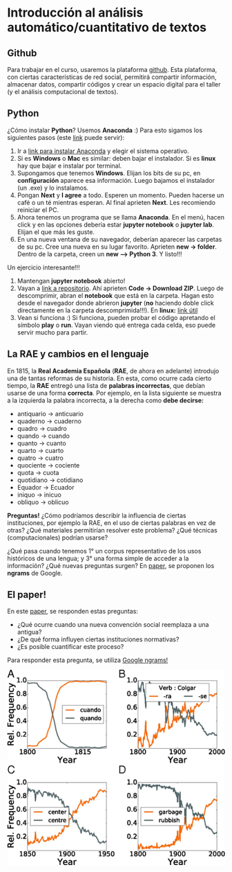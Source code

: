 # Introducción al análisis automático/cuantitativo de textos

## Github

Para trabajar en el curso, usaremos la plataforma [github](https://github.com/). Esta plataforma, con ciertas características de red social, permitirá compartir información,
almacenar datos, compartir códigos y crear un espacio digital para el taller (y el análisis computacional de textos).  

## Python

¿Cómo instalar **Python**? Usemos **Anaconda** :) Para esto sigamos los siguientes pasos (este [link](https://medium.com/saturdays-ai/empezando-a-usar-jupyter-notebook-para-python-parte-1-instalaci%C3%B3n-94e97b4c5f37) puede servir):

1. Ir a [link para instalar Anaconda](https://docs.anaconda.com/anaconda/install/) y elegir el sistema operativo.
2. Si es **Windows** o **Mac** es similar: deben bajar el instalador. Si es **linux** hay que bajar e instalar por terminal.
3. Supongamos que tenemos **Windows**. Elijan los bits de su pc, en **configuración** aparece esa información. Luego bajamos el instalador (un .exe) y lo instalamos.
4. Pongan **Next** y **I agree** a todo. Esperen un momento. Pueden hacerse un café o un té mientras esperan. Al final aprieten **Next**. Les recomiendo reiniciar el PC.
5. Ahora tenemos un programa que se llama **Anaconda**. En el menú, hacen click y en las opciones debería estar **jupyter notebook** o **jupyter lab**. Elijan el que más les guste. 
6. En una nueva ventana de su navegador, deberían aparecer las carpetas de su pc. Cree una nueva en su lugar favorito. Aprieten **new -> folder**. Dentro de la carpeta, creen un **new --> Python 3**. Y listo!!!

Un ejercicio interesante!!!

1. Mantengan **jupyter notebook** abierto!
2. Vayan a [link a repositorio](https://github.com/javiervz/analisis-datos-magister). Ahí aprieten **Code -> Download ZIP**. Luego de descomprimir, abran el **notebook** que está en la carpeta. Hagan esto desde el navegador donde abrieron **jupyter** (**no** haciendo doble click directamente en la carpeta descomprimida!!!). En **linux:** [link útil](https://docs.github.com/en/github/creating-cloning-and-archiving-repositories/cloning-a-repository)
3. Vean si funciona :) Si funciona, pueden probar el código apretando el símbolo **play** o **run**. Vayan viendo qué entrega cada celda, eso puede servir mucho para partir.

## La RAE y cambios en el lenguaje

En 1815, la **Real Academia Española** (**RAE**, de ahora en adelante) introdujo una de tantas reformas de su historia. En esta, como ocurre cada cierto tiempo, la **RAE**
entregó una lista de **palabras incorrectas**, que debían usarse de una forma **correcta**. Por ejemplo, en la lista siguiente se muestra a la izquierda la palabra incorrecta, 
a la derecha como **debe decirse:**

- antiquario &#8594; anticuario 
- quaderno &#8594; cuaderno 
- quadro &#8594; cuadro 
- quando &#8594; cuando 
- quanto &#8594; cuanto 
- quarto &#8594; cuarto 
- quatro &#8594; cuatro 
- quociente &#8594; cociente 
- quota &#8594; cuota 
- quotidiano &#8594; cotidiano 
- Equador &#8594; Ecuador 
- iniquo &#8594; inicuo 
- obliquo &#8594; oblicuo 

**Preguntas!** ¿Cómo podríamos describir la influencia de ciertas instituciones, por ejemplo la RAE, en el uso de ciertas palabras en vez de otras? 
¿Qué materiales permitirían resolver este problema? ¿Qué técnicas (computacionales) podrían usarse?

¿Qué pasa cuando tenemos 1° un corpus representativo de los usos históricos de una lengua; y 3° una forma simple de acceder a la información? ¿Qué nuevas preguntas surgen? En [paper](https://github.com/lab-humanidades-digitales-pucp/taller-textos/blob/main/bibliograf%C3%ADa/ngram_paper_2010.pdf),
se proponen los **ngrams** de Google. 

## El paper!

En este [paper](https://www.pnas.org/doi/10.1073/pnas.1721059115), se responden estas preguntas:

- ¿Qué ocurre cuando una nueva convención social reemplaza a una antigua? 
- ¿De qué forma influyen ciertas instituciones normativas? 
- ¿Es posible cuantificar este proceso? 

Para responder esta pregunta, se utiliza [Google ngrams!](https://books.google.com/ngrams/)


![alt text](https://github.com/lab-humanidades-digitales-pucp/taller-textos/blob/main/semana%201/pnas.1721059115fig01.jpeg?raw=true)


